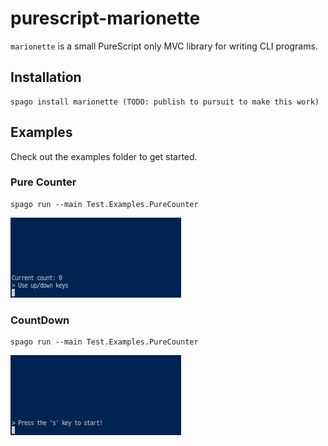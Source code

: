 # purescript-marionette

`marionette` is a small PureScript only MVC library for writing CLI programs. 


## Installation

```
spago install marionette (TODO: publish to pursuit to make this work)
```

## Examples

Check out the examples folder to get started.

### Pure Counter

```
spago run --main Test.Examples.PureCounter
```

<img src="assets/PureCounter.gif"/>

### CountDown

```
spago run --main Test.Examples.PureCounter
```

<img src="assets/CountDown.gif"/>

